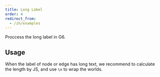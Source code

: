 ```yaml
---
title: Long Label
order: 4
redirect_from:
  - /zh/examples
---
```


Proccess the long label in G6.

## Usage

When the label of node or edge has long text, we recommend to calculate the length by JS, and use `\n` to wrap the worlds.